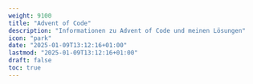 ```yaml
---
weight: 9100
title: "Advent of Code"
description: "Informationen zu Advent of Code und meinen Lösungen"
icon: "park"
date: "2025-01-09T13:12:16+01:00"
lastmod: "2025-01-09T13:12:16+01:00"
draft: false
toc: true
---
```

